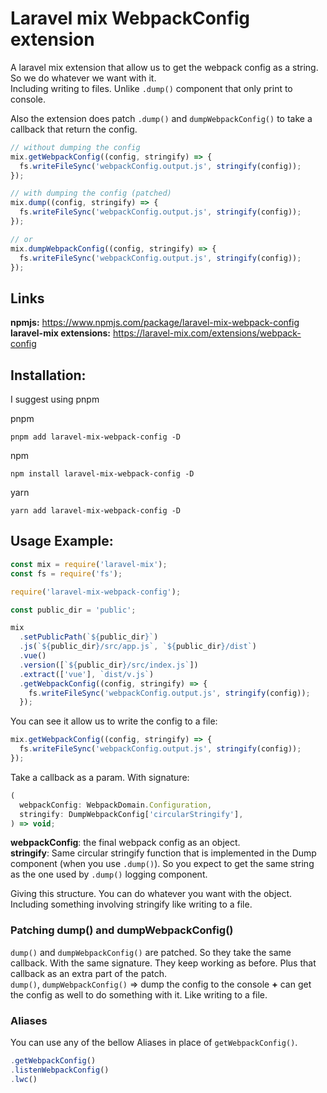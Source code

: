 # Laravel mix WebpackConfig extension

A laravel mix extension that allow us to get the webpack config as a string. So we do whatever we want with it.<br>
Including writing to files. Unlike `.dump()` component that only print to console.

Also the extension does patch `.dump()` and `dumpWebpackConfig()` to take a callback that return the config.

```js
// without dumping the config
mix.getWebpackConfig((config, stringify) => {
  fs.writeFileSync('webpackConfig.output.js', stringify(config));
});

// with dumping the config (patched)
mix.dump((config, stringify) => {
  fs.writeFileSync('webpackConfig.output.js', stringify(config));
});

// or
mix.dumpWebpackConfig((config, stringify) => {
  fs.writeFileSync('webpackConfig.output.js', stringify(config));
});
```

## Links

**npmjs:** https://www.npmjs.com/package/laravel-mix-webpack-config   
**laravel-mix extensions:** https://laravel-mix.com/extensions/webpack-config

## Installation:

I suggest using pnpm

pnpm

```
pnpm add laravel-mix-webpack-config -D
```

npm

```
npm install laravel-mix-webpack-config -D
```

yarn

```
yarn add laravel-mix-webpack-config -D
```

## Usage Example:

```js
const mix = require('laravel-mix');
const fs = require('fs');

require('laravel-mix-webpack-config');

const public_dir = 'public';

mix
  .setPublicPath(`${public_dir}`)
  .js(`${public_dir}/src/app.js`, `${public_dir}/dist`)
  .vue()
  .version([`${public_dir}/src/index.js`])
  .extract(['vue'], `dist/v.js`)
  .getWebpackConfig((config, stringify) => {
    fs.writeFileSync('webpackConfig.output.js', stringify(config));
  });
```

You can see it allow us to write the config to a file:

```js
mix.getWebpackConfig((config, stringify) => {
  fs.writeFileSync('webpackConfig.output.js', stringify(config));
});
```

Take a callback as a param. With signature:

```ts
(
  webpackConfig: WebpackDomain.Configuration,
  stringify: DumpWebpackConfig['circularStringify'],
) => void;
```

**webpackConfig**: the final webpack config as an object.<br>
**stringify**: Same circular stringify function that is implemented in the Dump component (when you use `.dump()`). So you expect to get the same string as the one used by `.dump()` logging component.

Giving this structure. You can do whatever you want with the object. Including something involving stringify like writing to a file.

### Patching dump() and dumpWebpackConfig()

`dump()` and `dumpWebpackConfig()` are patched. So they take the same callback. With the same signature. They keep working as before. Plus that callback as an extra part of the patch.<br>
`dump()`, `dumpWebpackConfig()` => dump the config to the console **+** can get the config as well to do something with it. Like writing to a file.

### Aliases

You can use any of the bellow Aliases in place of `getWebpackConfig()`.

```ts
.getWebpackConfig()
.listenWebpackConfig()
.lwc()
```
